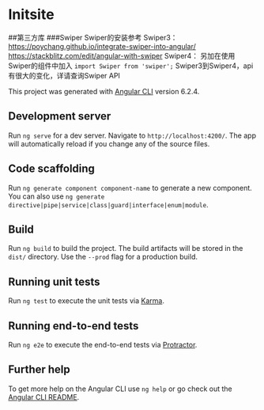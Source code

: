 # Initsite

##第三方库
###Swiper
Swiper的安装参考
Swiper3：
https://poychang.github.io/integrate-swiper-into-angular/ https://stackblitz.com/edit/angular-with-swiper
Swiper4：
另加在使用Swiper的组件中加入
`import Swiper from 'swiper';`
Swiper3到Swiper4，api有很大的变化，详请查询Swiper API

This project was generated with [Angular CLI](https://github.com/angular/angular-cli) version 6.2.4.

## Development server

Run `ng serve` for a dev server. Navigate to `http://localhost:4200/`. The app will automatically reload if you change any of the source files.

## Code scaffolding

Run `ng generate component component-name` to generate a new component. You can also use `ng generate directive|pipe|service|class|guard|interface|enum|module`.

## Build

Run `ng build` to build the project. The build artifacts will be stored in the `dist/` directory. Use the `--prod` flag for a production build.

## Running unit tests

Run `ng test` to execute the unit tests via [Karma](https://karma-runner.github.io).

## Running end-to-end tests

Run `ng e2e` to execute the end-to-end tests via [Protractor](http://www.protractortest.org/).

## Further help

To get more help on the Angular CLI use `ng help` or go check out the [Angular CLI README](https://github.com/angular/angular-cli/blob/master/README.md).
